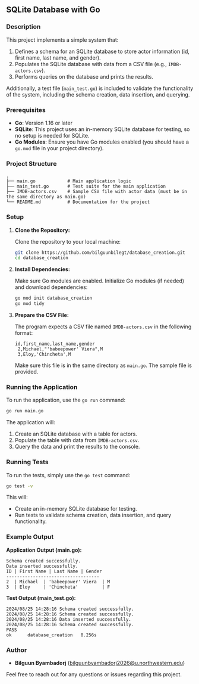 ## SQLite Database with Go

### Description

This project implements a simple system that:
1. Defines a schema for an SQLite database to store actor information (id, first name, last name, and gender).
2. Populates the SQLite database with data from a CSV file (e.g., `IMDB-actors.csv`).
3. Performs queries on the database and prints the results.

Additionally, a test file (`main_test.go`) is included to validate the functionality of the system, including the schema creation, data insertion, and querying.

### Prerequisites

- **Go**: Version 1.16 or later
- **SQLite**: This project uses an in-memory SQLite database for testing, so no setup is needed for SQLite.
- **Go Modules**: Ensure you have Go modules enabled (you should have a `go.mod` file in your project directory).

### Project Structure

```plaintext
.
├── main.go            # Main application logic
├── main_test.go       # Test suite for the main application
├── IMDB-actors.csv    # Sample CSV file with actor data (must be in the same directory as main.go)
└── README.md          # Documentation for the project
```

### Setup

1. **Clone the Repository:**

   Clone the repository to your local machine:

   ```bash
   git clone https://github.com/bilguunbilegt/database_creation.git
   cd database_creation
   ```

2. **Install Dependencies:**

   Make sure Go modules are enabled. Initialize Go modules (if needed) and download dependencies:

   ```bash
   go mod init database_creation
   go mod tidy
   ```

3. **Prepare the CSV File:**

   The program expects a CSV file named `IMDB-actors.csv` in the following format:

   ```csv
   id,first_name,last_name,gender
    2,Michael,"'babeepower' Viera",M
    3,Eloy,'Chincheta',M
   ```

   Make sure this file is in the same directory as `main.go`. The sample file is provided.

### Running the Application

To run the application, use the `go run` command:

```bash
go run main.go
```

The application will:
1. Create an SQLite database with a table for actors.
2. Populate the table with data from `IMDB-actors.csv`.
3. Query the data and print the results to the console.

### Running Tests

To run the tests, simply use the `go test` command:

```bash
go test -v
```

This will:
- Create an in-memory SQLite database for testing.
- Run tests to validate schema creation, data insertion, and query functionality.

### Example Output

**Application Output (main.go):**

```plaintext
Schema created successfully.
Data inserted successfully.
ID | First Name | Last Name | Gender
-----------------------------------
2  | Michael  | 'babeepower' Viera  | M
3  | Eloy     | 'Chincheta'         | F
```

**Test Output (main_test.go):**

```plaintext
2024/08/25 14:28:16 Schema created successfully.
2024/08/25 14:28:16 Schema created successfully.
2024/08/25 14:28:16 Data inserted successfully.
2024/08/25 14:28:16 Schema created successfully.
PASS
ok  	database_creation	0.256s
```


### Author

- **Bilguun Byambadorj** (bilguunbyambadorj2026@u.northwestern.edu)

Feel free to reach out for any questions or issues regarding this project.
